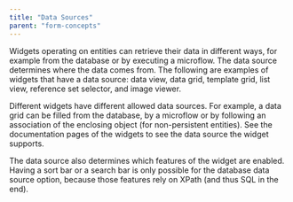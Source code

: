 ```yaml
---
title: "Data Sources"
parent: "form-concepts"
---
```

Widgets operating on entities can retrieve their data in different ways, for example from the database or by executing a microflow. The data source determines where the data comes from. The following are examples of widgets that have a data source: data view, data grid, template grid, list view, reference set selector, and image viewer.

Different widgets have different allowed data sources. For example, a data grid can be filled from the database, by a microflow or by following an association of the enclosing object (for non-persistent entities). See the documentation pages of the widgets to see the data source the widget supports.

The data source also determines which features of the widget are enabled. Having a sort bar or a search bar is only possible for the database data source option, because those features rely on XPath (and thus SQL in the end).
